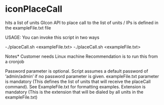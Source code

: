 # iconPlaceCall
hits a list of units GIcon API to place call to <extension> 
the list of units / IPs is defined in the exampleFile.txt file
  
USAGE: 
You can invoke this script in two ways

-./placeCall.sh <Password> <exampleFile.txt> <extension>
-./placeCall.sh <exampleFile.txt> <extension>

Notes*
Customer needs Linux machine
Recommendation is to run this from a cronjob

Password parameter is optional. Script assumes a default password of ‘admin/admin’ if no password parameter is given.
exampleFile.txt parameter is mandatory (This defines the list of units that will receive the placeCall command). See ExampleFile.txt for formatting examples. 
Extension is mandatory (This is the extension that will be dialed by all units in the exampleFile.txt) 
  
  
